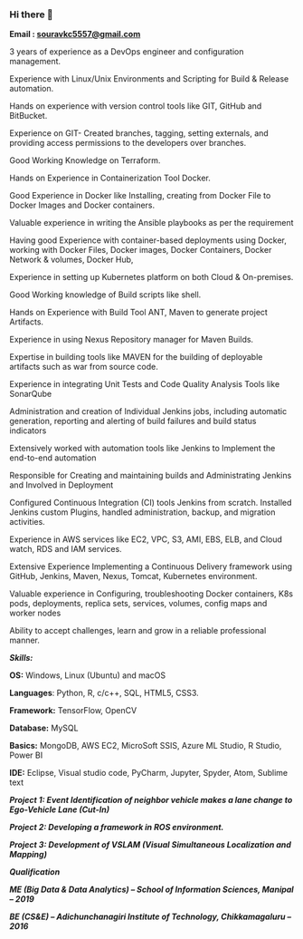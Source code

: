 ### Hi there 👋

**Email : souravkc5557@gmail.com**

3 years of experience as a DevOps engineer and configuration management. 

Experience with Linux/Unix Environments and Scripting for Build & Release automation. 

Hands on experience with version control tools like GIT, GitHub and BitBucket. 

Experience on GIT- Created branches, tagging, setting externals, and providing access permissions to the developers over branches. 

Good Working Knowledge on Terraform.  

Hands on Experience in Containerization Tool Docker. 

Good Experience in Docker like Installing, creating from Docker File to Docker Images and Docker containers. 

Valuable experience in writing the Ansible playbooks as per the requirement 

Having good Experience with container-based deployments using Docker, working with Docker Files, Docker images, Docker Containers, Docker Network & volumes, Docker Hub, 

Experience in setting up Kubernetes platform on both Cloud & On-premises. 

Good Working knowledge of Build scripts like shell. 

Hands on Experience with Build Tool ANT, Maven to generate project Artifacts. 

Experience in using Nexus Repository manager for Maven Builds. 

Expertise in building tools like MAVEN for the building of deployable artifacts such as war from source code. 

Experience in integrating Unit Tests and Code Quality Analysis Tools like SonarQube 

Administration and creation of Individual Jenkins jobs, including automatic generation, reporting and alerting of build failures and build status indicators 

Extensively worked with automation tools like Jenkins to Implement the end-to-end automation 

Responsible for Creating and maintaining builds and Administrating Jenkins and Involved in Deployment 

Configured Continuous Integration (CI) tools Jenkins from scratch. Installed Jenkins custom Plugins, handled administration, backup, and migration activities. 

Experience in AWS services like EC2, VPC, S3, AMI, EBS, ELB, and Cloud watch, RDS and IAM services. 

Extensive Experience Implementing a Continuous Delivery framework using GitHub, Jenkins, Maven, Nexus, Tomcat, Kubernetes environment. 

Valuable experience in Configuring, troubleshooting Docker containers, K8s pods, deployments, replica sets, services, volumes, config maps and worker nodes 

Ability to accept challenges, learn and grow in a reliable professional manner. 



***Skills:***

**OS:** Windows, Linux (Ubuntu) and macOS

**Languages**: Python, R, c/c++, SQL, HTML5, CSS3.

**Framework:** TensorFlow, OpenCV

**Database:** MySQL

**Basics:** MongoDB, AWS EC2, MicroSoft SSIS, Azure ML Studio, R Studio, Power BI

**IDE:** Eclipse, Visual studio code, PyCharm, Jupyter, Spyder, Atom, Sublime text





***Project 1: Event Identification of neighbor vehicle makes a lane change to Ego-Vehicle Lane (Cut-In)***

***Project 2: Developing a framework in ROS environment.***

***Project 3: Development of VSLAM (Visual Simultaneous Localization and Mapping)***




***Qualification***

***ME (Big Data & Data Analytics) – School of Information Sciences, Manipal – 2019***

***BE (CS&E) – Adichunchanagiri Institute of Technology, Chikkamagaluru – 2016***


<!--
**SouravGowda/SouravGowda** is a ✨ _special_ ✨ repository because its `README.md` (this file) appears on your GitHub profile.

Here are some ideas to get you started:

- 🔭 I’m currently working on ...
- 🌱 I’m currently learning ...
- 👯 I’m looking to collaborate on ...
- 🤔 I’m looking for help with ...
- 💬 Ask me about ...
- 📫 How to reach me: ...
- 😄 Pronouns: ...
- ⚡ Fun fact: ...
-->
